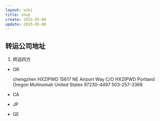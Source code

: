 ```yaml
---
layout: wiki
title: shop
create: 2015-05-06
update: 2015-05-06
---
```




## 转运公司地址
1. 转运四方
- OR
    
    chengzhen HXZIPWD
    15617 NE Airport Way
    C/O HXZIPWD
    Portland    Oregon
    Multnomah   United States
    97230-4497  503-257-3368

- CA

- JP

- GE
